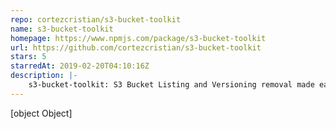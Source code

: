 ```yaml
---
repo: cortezcristian/s3-bucket-toolkit
name: s3-bucket-toolkit
homepage: https://www.npmjs.com/package/s3-bucket-toolkit
url: https://github.com/cortezcristian/s3-bucket-toolkit
stars: 5
starredAt: 2019-02-20T04:10:16Z
description: |-
    s3-bucket-toolkit: S3 Bucket Listing and Versioning removal made easy
---
```


[object Object]
